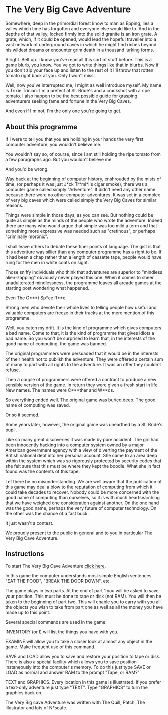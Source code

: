 # The Very Big Cave Adventure

Somewhere, deep in the primordial forest know to man as Epping, lies a valley which time has forgotten and everyone else would like to.  And in the depths of that valley, locked firmly into the solid granite is an iron grate.  A grate, which, if it could be opened, would lead the hopeful traveller into a vast network of underground caves in which he might find riches beyond his wildest dreams or encounter grim death in a thousand lurking forms.

Alright.  Belt up.  I know you've read all this sort of stuff before.  This is a game blurb, you know.   You've got to write things like that in blurbs.  Now if you don't zip your face up and listen to the rest of it I'll throw that rotten tomato right back at you.  Only I won't miss.  

Well, now you've interrupted me, I might as well introduce myself.  My name is Trixie Trinian.  I'm a prefect at St.  Bride's and a crackshot with a ripe tomato.  I also happen to be the best possible guide for grasping adventurers seeking fame and fortune in the Very Big Caves.

And even if I'm not, I'm the only one you're going to get.

## About this programme

If I were to tell you that you are hoilding in your hands the very first computer adventure, you wouldn't believe me.

You wouldn't say so, of course, since I am still holding the ripe tomato from a few paragraphs ago.  But you wouldn't believe me.

And you'd be wrong.

Way back at the beginning of computer history, enshrouded by the mists of time, (or perhaps it was just J&ast;ck Tr&ast;mi&ast;i's cigar smoke), there was a computer game called simply "Adventure".  It didn't need any other name because there were no other computer adventures.  It was set in a complex of very big caves which were called simply the Very Big Caves for similar reasons.

Things were simple in those days, as you can see.  But nothing could be quite as simple as the minds of the people who wrote the adventure.  Indeed there are many who would argue that simple was too mild a term and that something more expressive was needed such as "cretinous", or perhaps "criminally moronic".  

I shall leave others to debate these finer points of language.  The gist is that this adventure was sillier than any computer programme has a right to be.  If it had been a chap rather than a length of cassette tape, people would have rung for the men in white coats on sight.

Those sniffy individuals who think that adventures are superior to "mindless alien-zapping" obviously never played this one.  When it comes to sheer unadulterated mindlessness, the programme leaves all arcade games at the starting post wondering what happened.  

Even The G&ast;&ast;&ast;t Sp&ast;ce R&ast;&ast;e.

Strong men who devote their whole lives to telling people how useful and valuable computers are freeze in their tracks at the mere mention of this programme.

Well, you catch my drift.  It is the kind of programme which gives computers a bad name.  Come to that, it is the kind of programme that gives idiots a bad name.  So you won't be surprised to learn that, in the interests of the good name of computing, the game was banned.

The original programmers were persuaded that it would be in the interests of their health not to publish the adventure.  They were offered a certain sum of many to part with all rights to the adventure.  It was an offer they couldn't refuse.

Then a couple of programmers were offered a contract to produce a new sensible version of the game.  In return they were given a fresh start in life.  New names.  The names were C&ast;&ast;&ast;ther and W&ast;&ast;ds.

So everything ended well.  The original game was buried deep.  The good name of computing was saved.

Or so it seemed.

Some years later, however, the original game was unearthed by a St. Bride's pupil.  

Like so many great discoveries it was made by pure accident.  The girl had been innocently hacking into a computer system owned by a major American government agency with a view of diverting the payment of the British national debt into her personal account.  She came to an area deep within the system which was so rigorously protected by security codes that she felt sure that this must be where they kept the boodle.  What she in fact found was the contents of this tape.  

Let there be no misunderstanding.  We are well aware that the publication of this game may deal a blow to the reputation of computing from which it could take decades to recover.  Nobody could be more concerned with the good name of computing than ourselves, so it is with much heartsearching that we have weighed one consideration against another.  On the one hand was the good name, perhaps the very future of computer technology.  On the other was the chance of a fast buck.

It just wasn't a contest.

We proudly present to the public in general and to you in particular The Very Big Cave Adventure.

## Instructions

To start The Very Big Cave Adventure [click here](https://8bat.github.io/vbca/play).

In this game the computer understands most simple English sentences.  "EAT THE FOOD", "BREAK THE DOOR DOWN", etc.  

The game plays in two parts.  At the end of part 1 you will be asked to save your position.  This must be done to tape or disk (not RAM).  You will then be taken to the beginning of part two.  This will enable you to carry with you all the objects you wish to take from part one as well as all the money you have made up to this point.

Several special commands are used in the game:

INVENTORY (or I) will list the things you have with you.

EXAMINE will allow you to take a closer look at almost any object in the game.  Make frequent use of this command.

SAVE and LOAD allow you to save and restore your position to tape or disk.  There is also a special facility which allows you to save position instaneously into the computer's memory.  To do this just type SAVE or LOAD as normal and answer RAM to the prompt "Tape, or RAM?"

TEXT and GRAPHICS.  Every location in this game is illustrated.  If you prefer a text-only adventure just type "TEXT".  Type "GRAPHICS" to turn the graphics back on.

The Very Big cave Adventure was written with The Quill, Patch, The Illustrator and lots of N&ast;scafe.

